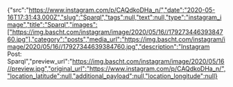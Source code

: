 {"src":"https://www.instagram.com/p/CAQdkoDHa_n/","date":"2020-05-16T17:31:43.000Z","slug":"Sparql","tags":null,"text":null,"type":"instagram_image","title":"Sparql","images":["https://img.bascht.com/instagram/image/2020/05/16//17927344639384760.jpg"],"category":"posts","media_url":"https://img.bascht.com/instagram/image/2020/05/16//17927344639384760.jpg","description":"Instagram Post: Sparql","preview_url":"https://img.bascht.com/instagram/image/2020/05/16//preview.jpg","original_url":"https://www.instagram.com/p/CAQdkoDHa_n/","location_latitude":null,"additional_payload":null,"location_longitude":null}